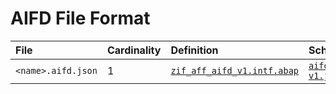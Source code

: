 # AIFD File Format

File | Cardinality | Definition | Schema | Example
:--- | :--- | :--- | :--- | :---
`<name>.aifd.json` | 1 | [`zif_aff_aifd_v1.intf.abap`](./type/zif_aff_aifd_v1.intf.abap) | [`aifd-v1.json`](./aifd-v1.json) | [`z_aff_example_aifd.aifd.json`](./examples/z_aff_example_aifd.aifd.json)
